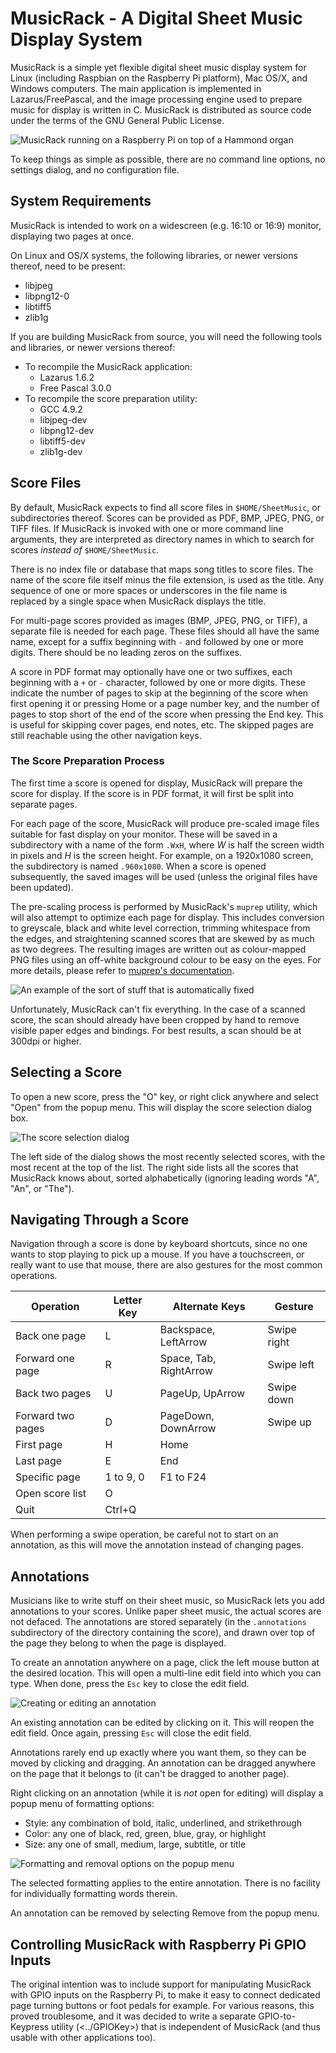 # MusicRack - A Digital Sheet Music Display System

MusicRack is a simple yet flexible digital sheet music display system for Linux
(including Raspbian on the Raspberry Pi platform), Mac OS/X, and Windows
computers. The main application is implemented in Lazarus/FreePascal, and the
image processing engine used to prepare music for display is written in C.
MusicRack is distributed as source code under the terms of the GNU General
Public License.

![MusicRack running on a Raspberry Pi on top of a Hammond organ](DocImg/photo.jpg)

To keep things as simple as possible, there are no command line options, no
settings dialog, and no configuration file.

## System Requirements

MusicRack is intended to work on a widescreen (e.g. 16:10 or 16:9) monitor,
displaying two pages at once.

On Linux and OS/X systems, the following libraries, or newer versions thereof,
need to be present:

* libjpeg
* libpng12-0
* libtiff5
* zlib1g

If you are building MusicRack from source, you will need the following tools
and libraries, or newer versions thereof:

* To recompile the MusicRack application:
    * Lazarus 1.6.2
    * Free Pascal 3.0.0
* To recompile the score preparation utility:
    * GCC 4.9.2
    * libjpeg-dev
    * libpng12-dev
    * libtiff5-dev
    * zlib1g-dev

## Score Files

By default, MusicRack expects to find all score files in `$HOME/SheetMusic`, or
subdirectories thereof. Scores can be provided as PDF, BMP, JPEG, PNG, or TIFF
files. If MusicRack is invoked with one or more command line arguments, they
are interpreted as directory names in which to search for scores _instead of_
`$HOME/SheetMusic`.

There is no index file or database that maps song titles to score files. The
name of the score file itself minus the file extension, is used as the title.
Any sequence of one or more spaces or underscores in the file name is replaced
by a single space when MusicRack displays the title.

For multi-page scores provided as images (BMP, JPEG, PNG, or TIFF), a separate
file is needed for each page. These files should all have the same name, except
for a suffix beginning with `-` and followed by one or more digits. There
should be no leading zeros on the suffixes.

A score in PDF format may optionally have one or two suffixes, each beginning
with a `+` or `-` character, followed by one or more digits. These indicate the
number of pages to skip at the beginning of the score when first opening it or
pressing Home or a page number key, and the number of pages to stop short of
the end of the score when pressing the End key. This is useful for skipping
cover pages, end notes, etc. The skipped pages are still reachable using the
other navigation keys.

### The Score Preparation Process

The first time a score is opened for display, MusicRack will prepare the score
for display. If the score is in PDF format, it will first be split into
separate pages.

For each page of the score, MusicRack will produce pre-scaled image files
suitable for fast display on your monitor. These will be saved in a
subdirectory with a name of the form `.WxH`, where _W_ is half the screen width
in pixels and _H_ is the screen height. For example, on a 1920x1080 screen, the
subdirectory is named `.960x1080`. When a score is opened subsequently, the
saved images will be used (unless the original files have been updated).

The pre-scaling process is performed by MusicRack's `muprep` utility, which
will also attempt to optimize each page for display. This includes conversion
to greyscale, black and white level correction, trimming whitespace from the
edges, and straightening scanned scores that are skewed by as much as two
degrees. The resulting images are written out as colour-mapped PNG files using
an off-white background colour to be easy on the eyes. For more details, please
refer to [muprep's documentation](MuPrep/README.md).

![An example of the sort of stuff that is automatically fixed](DocImg/prepare.png)

Unfortunately, MusicRack can't fix everything. In the case of a scanned score,
the scan should already have been cropped by hand to remove visible paper
edges and bindings. For best results, a scan should be at 300dpi or higher.

## Selecting a Score

To open a new score, press the "O" key, or right click anywhere and select
"Open" from the popup menu. This will display the score selection dialog box.

![The score selection dialog](DocImg/open.png)

The left side of the dialog shows the most recently selected scores, with the
most recent at the top of the list. The right side lists all the scores that
MusicRack knows about, sorted alphabetically (ignoring leading words "A", "An",
or "The").

## Navigating Through a Score

Navigation through a score is done by keyboard shortcuts, since no one wants
to stop playing to pick up a mouse. If you have a touchscreen, or really want
to use that mouse, there are also gestures for the most common operations.

Operation         | Letter Key | Alternate Keys         | Gesture
------------------|------------|------------------------|------------
Back one page     | L          | Backspace, LeftArrow   | Swipe right
Forward one page  | R          | Space, Tab, RightArrow | Swipe left
Back two pages    | U          | PageUp, UpArrow        | Swipe down
Forward two pages | D          | PageDown, DownArrow    | Swipe up
First page        | H          | Home                   |
Last page         | E          | End                    |
Specific page     | 1 to 9, 0  | F1 to F24              |
Open score list   | O          |                        |
Quit              | Ctrl+Q     |                        |

When performing a swipe operation, be careful not to start on an annotation, as
this will move the annotation instead of changing pages.

## Annotations

Musicians like to write stuff on their sheet music, so MusicRack lets you add
annotations to your scores. Unlike paper sheet music, the actual scores are not
defaced. The annotations are stored separately (in the `.annotations`
subdirectory of the directory containing the score), and drawn over top of the
page they belong to when the page is displayed.

To create an annotation anywhere on a page, click the left mouse button at the
desired location. This will open a multi-line edit field into which you can
type. When done, press the `Esc` key to close the edit field.

![Creating or editing an annotation](DocImg/edit.png)

An existing annotation can be edited by clicking on it. This will reopen the
edit field. Once again, pressing `Esc` will close the edit field.

Annotations rarely end up exactly where you want them, so they can be moved by
clicking and dragging. An annotation can be dragged anywhere on the page
that it belongs to (it can't be dragged to another page).

Right clicking on an annotation (while it is _not_ open for editing) will
display a popup menu of formatting options:

* Style: any combination of bold, italic, underlined, and strikethrough
* Color: any one of black, red, green, blue, gray, or highlight
* Size: any one of small, medium, large, subtitle, or title

![Formatting and removal options on the popup menu](DocImg/format.png)

The selected formatting applies to the entire annotation. There is no facility
for individually formatting words therein.

An annotation can be removed by selecting Remove from the popup menu.

## Controlling MusicRack with Raspberry Pi GPIO Inputs

The original intention was to include support for manipulating MusicRack with
GPIO inputs on the Raspberry Pi, to make it easy to connect dedicated page
turning buttons or foot pedals for example. For various reasons, this proved
troublesome, and it was decided to write a separate GPIO-to-Keypress utility
(<../GPIOKey>) that is independent of MusicRack (and thus usable with other
applications too).
